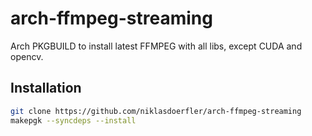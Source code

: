 # arch-ffmpeg-streaming

Arch PKGBUILD to install latest FFMPEG with all libs, except CUDA and opencv.

## Installation

```bash
git clone https://github.com/niklasdoerfler/arch-ffmpeg-streaming
makepgk --syncdeps --install
```